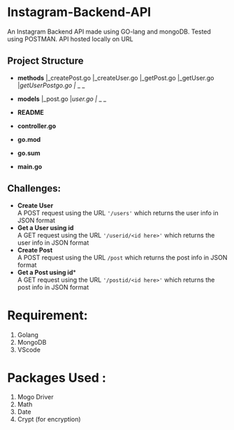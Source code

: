 # Instagram-Backend-API
An Instagram Backend API made using GO-lang and mongoDB. Tested using POSTMAN. API hosted locally on URL

## Project Structure
- **methods**
|_createPost.go
|_createUser.go
|_getPost.go
|_getUser.go
|_getUserPostgo.go
|_ _ _

- **models**
|_post.go
|_user.go
|_ _ _

- **README**


- **controller.go**

- **go.mod**

- **go.sum**


- **main.go**


## Challenges:

- **Create User** <br> 
A POST request using the URL `'/users'` which returns the user info in JSON format
- **Get a User using id** <br>
A GET request using the URL `'/userid/<id here>'` which returns the user info in JSON format
- **Create Post** <br>
A POST request using the URL `/post` which returns the post info in JSON format
- **Get a Post using id*** <br>
A GET request using the URL `'/postid/<id here>'` which returns the post info in JSON format

# Requirement:

1. Golang
2. MongoDB
3. VScode

# Packages Used :
1. Mogo Driver
2. Math
3. Date
4. Crypt (for encryption)

